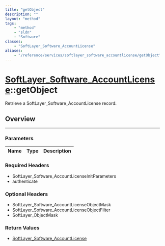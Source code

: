 ```yaml
---
title: "getObject"
description: ""
layout: "method"
tags:
    - "method"
    - "sldn"
    - "Software"
classes:
    - "SoftLayer_Software_AccountLicense"
aliases:
    - "/reference/services/softlayer_software_accountlicense/getObject"
---
```

# [SoftLayer_Software_AccountLicense](/reference/services/SoftLayer_Software_AccountLicense)::getObject

Retrieve a SoftLayer_Software_AccountLicense record.


## Overview 


-----

### Parameters 
|Name | Type | Description |
| --- | --- | --- |


### Required Headers
* SoftLayer_Software_AccountLicenseInitParameters
* authenticate


### Optional Headers
* SoftLayer_Software_AccountLicenseObjectMask
* SoftLayer_Software_AccountLicenseObjectFilter
* SoftLayer_ObjectMask

### Return Values
* <a href='/reference/datatypes/SoftLayer_Software_AccountLicense'>SoftLayer_Software_AccountLicense </a>




